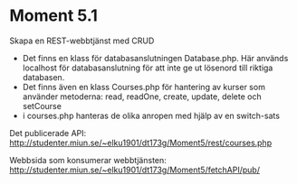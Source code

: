 # Moment 5.1

Skapa en REST-webbtjänst med CRUD

- Det finns en klass för databasanslutningen Database.php. Här används localhost för databasanslutning för att inte ge ut lösenord till riktiga databasen.
- Det finns även en klass Courses.php för hantering av kurser som använder metoderna: read, readOne, create, update, delete och setCourse
- i courses.php hanteras de olika anropen med hjälp av en switch-sats


Det publicerade API: 
http://studenter.miun.se/~elku1901/dt173g/Moment5/rest/courses.php

Webbsida som konsumerar webbtjänsten: 
http://studenter.miun.se/~elku1901/dt173g/Moment5/fetchAPI/pub/